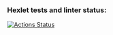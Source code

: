 ### Hexlet tests and linter status:
[![Actions Status](https://github.com/boldyrev/rails-project-lvl3/workflows/hexlet-check/badge.svg)](https://github.com/boldyrev/rails-project-lvl3/actions)